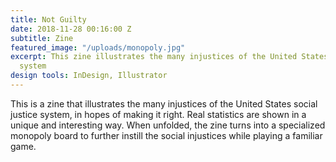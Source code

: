 ```yaml
---
title: Not Guilty
date: 2018-11-28 00:16:00 Z
subtitle: Zine
featured_image: "/uploads/monopoly.jpg"
excerpt: This zine illustrates the many injustices of the United States social justice
  system
design tools: InDesign, Illustrator
---
```


This is a zine that illustrates the many injustices of the United States social justice system, in hopes of making it right. Real statistics are shown in a unique and interesting way. When unfolded, the zine turns into a specialized monopoly board to further instill the social injustices while playing a familiar game.